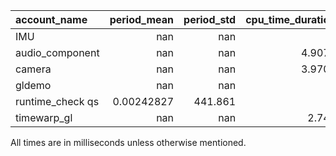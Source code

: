 | account_name     |   period_mean |   period_std |   cpu_time_duration_mean |   cpu_time_duration_std |   cpu_time_duration_sum |   wall_time_duration_mean |   wall_time_duration_std |   wall_time_duration_sum |   gpu_time_duration_mean |   gpu_time_duration_std |   gpu_time_duration_sum |   count |
|:-----------------|--------------:|-------------:|-------------------------:|------------------------:|------------------------:|--------------------------:|-------------------------:|-------------------------:|-------------------------:|------------------------:|------------------------:|--------:|
| IMU              |  nan          |      nan     |          59269.1         |         59466           |             6.41173e+08 |               2.66852e+06 |              2.69537e+06 |              2.88681e+10 |                        0 |                       0 |                       0 |   10818 |
| audio_component  |  nan          |      nan     |              4.90744e+06 |             1.03636e+06 |             1.40353e+10 |               2.09652e+07 |              4.19213e+06 |              5.99604e+10 |                        0 |                       0 |                       0 |    2860 |
| camera           |  nan          |      nan     |              3.97057e+07 |             1.56389e+07 |             4.7766e+10  |               7.34205e+07 |              2.78318e+07 |              8.83249e+10 |                        0 |                       0 |                       0 |    1203 |
| gldemo           |  nan          |      nan     |         428991           |        239936           |             1.54179e+09 |               1.66961e+07 |         806741           |              6.00058e+10 |                        0 |                       0 |                       0 |    3594 |
| runtime_check qs |    0.00242827 |      441.861 |           2682.87        |          7339.98        |             4.99282e+07 |          146143           |              1.68965e+06 |              2.71971e+09 |                        0 |                       0 |                       0 |   18610 |
| timewarp_gl      |  nan          |      nan     |              2.7493e+06  |             1.26264e+06 |             9.89749e+09 |               1.6642e+07  |              2.66803e+06 |              5.99113e+10 |                        0 |                       0 |                       0 |    3600 |

All times are in milliseconds unless otherwise mentioned.